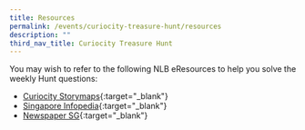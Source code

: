 ```yaml
---
title: Resources
permalink: /events/curiocity-treasure-hunt/resources
description: ""
third_nav_title: Curiocity Treasure Hunt
---
```

You may wish to refer to the following NLB eResources to help you solve the weekly Hunt questions: 

* [Curiocity Storymaps](https://curiocity.nlb.gov.sg/story-maps/explore){:target="_blank"} 
* [Singapore Infopedia](https://eresources.nlb.gov.sg/infopedia/){:target="_blank"} 
* [Newspaper SG](https://eresources.nlb.gov.sg/newspapers/){:target="_blank"} 